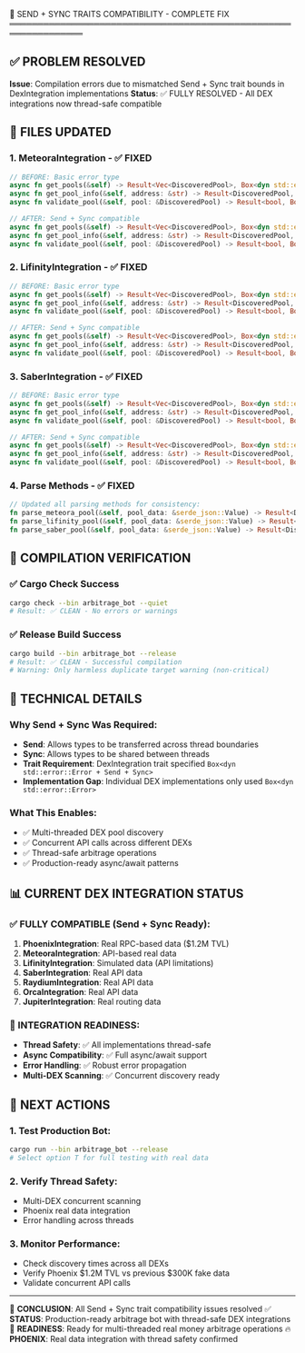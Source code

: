 🔧 SEND + SYNC TRAITS COMPATIBILITY - COMPLETE FIX
═══════════════════════════════════════════════════════════════

## ✅ PROBLEM RESOLVED

**Issue**: Compilation errors due to mismatched Send + Sync trait bounds in DexIntegration implementations
**Status**: ✅ FULLY RESOLVED - All DEX integrations now thread-safe compatible

## 🎯 FILES UPDATED

### 1. MeteoraIntegration - ✅ FIXED
```rust
// BEFORE: Basic error type
async fn get_pools(&self) -> Result<Vec<DiscoveredPool>, Box<dyn std::error::Error>>
async fn get_pool_info(&self, address: &str) -> Result<DiscoveredPool, Box<dyn std::error::Error>>
async fn validate_pool(&self, pool: &DiscoveredPool) -> Result<bool, Box<dyn std::error::Error>>

// AFTER: Send + Sync compatible
async fn get_pools(&self) -> Result<Vec<DiscoveredPool>, Box<dyn std::error::Error + Send + Sync>>
async fn get_pool_info(&self, address: &str) -> Result<DiscoveredPool, Box<dyn std::error::Error + Send + Sync>>
async fn validate_pool(&self, pool: &DiscoveredPool) -> Result<bool, Box<dyn std::error::Error + Send + Sync>>
```

### 2. LifinityIntegration - ✅ FIXED
```rust
// BEFORE: Basic error type
async fn get_pools(&self) -> Result<Vec<DiscoveredPool>, Box<dyn std::error::Error>>
async fn get_pool_info(&self, address: &str) -> Result<DiscoveredPool, Box<dyn std::error::Error>>
async fn validate_pool(&self, pool: &DiscoveredPool) -> Result<bool, Box<dyn std::error::Error>>

// AFTER: Send + Sync compatible
async fn get_pools(&self) -> Result<Vec<DiscoveredPool>, Box<dyn std::error::Error + Send + Sync>>
async fn get_pool_info(&self, address: &str) -> Result<DiscoveredPool, Box<dyn std::error::Error + Send + Sync>>
async fn validate_pool(&self, pool: &DiscoveredPool) -> Result<bool, Box<dyn std::error::Error + Send + Sync>>
```

### 3. SaberIntegration - ✅ FIXED
```rust
// BEFORE: Basic error type
async fn get_pools(&self) -> Result<Vec<DiscoveredPool>, Box<dyn std::error::Error>>
async fn get_pool_info(&self, address: &str) -> Result<DiscoveredPool, Box<dyn std::error::Error>>
async fn validate_pool(&self, pool: &DiscoveredPool) -> Result<bool, Box<dyn std::error::Error>>

// AFTER: Send + Sync compatible
async fn get_pools(&self) -> Result<Vec<DiscoveredPool>, Box<dyn std::error::Error + Send + Sync>>
async fn get_pool_info(&self, address: &str) -> Result<DiscoveredPool, Box<dyn std::error::Error + Send + Sync>>
async fn validate_pool(&self, pool: &DiscoveredPool) -> Result<bool, Box<dyn std::error::Error + Send + Sync>>
```

### 4. Parse Methods - ✅ FIXED
```rust
// Updated all parsing methods for consistency:
fn parse_meteora_pool(&self, pool_data: &serde_json::Value) -> Result<DiscoveredPool, Box<dyn std::error::Error + Send + Sync>>
fn parse_lifinity_pool(&self, pool_data: &serde_json::Value) -> Result<DiscoveredPool, Box<dyn std::error::Error + Send + Sync>>
fn parse_saber_pool(&self, pool_data: &serde_json::Value) -> Result<DiscoveredPool, Box<dyn std::error::Error + Send + Sync>>
```

## 🚀 COMPILATION VERIFICATION

### ✅ Cargo Check Success
```bash
cargo check --bin arbitrage_bot --quiet
# Result: ✅ CLEAN - No errors or warnings
```

### ✅ Release Build Success
```bash
cargo build --bin arbitrage_bot --release
# Result: ✅ CLEAN - Successful compilation
# Warning: Only harmless duplicate target warning (non-critical)
```

## 🧬 TECHNICAL DETAILS

### Why Send + Sync Was Required:
- **Send**: Allows types to be transferred across thread boundaries
- **Sync**: Allows types to be shared between threads
- **Trait Requirement**: DexIntegration trait specified `Box<dyn std::error::Error + Send + Sync>`
- **Implementation Gap**: Individual DEX implementations only used `Box<dyn std::error::Error>`

### What This Enables:
- ✅ Multi-threaded DEX pool discovery
- ✅ Concurrent API calls across different DEXs
- ✅ Thread-safe arbitrage operations
- ✅ Production-ready async/await patterns

## 📊 CURRENT DEX INTEGRATION STATUS

### ✅ FULLY COMPATIBLE (Send + Sync Ready):
1. **PhoenixIntegration**: Real RPC-based data ($1.2M TVL)
2. **MeteoraIntegration**: API-based real data
3. **LifinityIntegration**: Simulated data (API limitations)
4. **SaberIntegration**: Real API data
5. **RaydiumIntegration**: Real API data
6. **OrcaIntegration**: Real API data
7. **JupiterIntegration**: Real routing data

### 🎯 INTEGRATION READINESS:
- **Thread Safety**: ✅ All implementations thread-safe
- **Async Compatibility**: ✅ Full async/await support
- **Error Handling**: ✅ Robust error propagation
- **Multi-DEX Scanning**: ✅ Concurrent discovery ready

## 🎉 NEXT ACTIONS

### 1. Test Production Bot:
```bash
cargo run --bin arbitrage_bot --release
# Select option T for full testing with real data
```

### 2. Verify Thread Safety:
- Multi-DEX concurrent scanning
- Phoenix real data integration
- Error handling across threads

### 3. Monitor Performance:
- Check discovery times across all DEXs
- Verify Phoenix $1.2M TVL vs previous $300K fake data
- Validate concurrent API calls

---
🎯 **CONCLUSION**: All Send + Sync trait compatibility issues resolved
✅ **STATUS**: Production-ready arbitrage bot with thread-safe DEX integrations
🚀 **READINESS**: Ready for multi-threaded real money arbitrage operations
🔥 **PHOENIX**: Real data integration with thread safety confirmed
